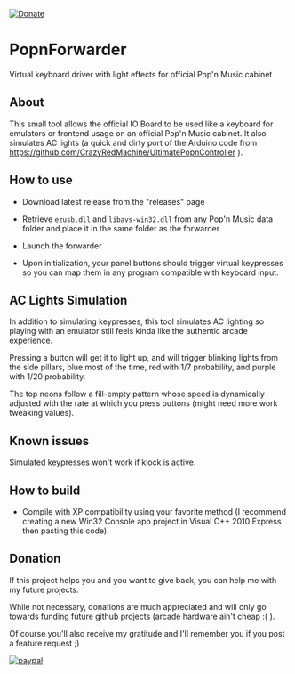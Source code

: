 [![Donate](https://img.shields.io/badge/Donate-PayPal-green.svg)](https://www.paypal.com/donate?hosted_button_id=WT735CX4UMZ9U)

# PopnForwarder
Virtual keyboard driver with light effects for official Pop'n Music cabinet

## About

This small tool allows the official IO Board to be used like a keyboard for emulators or frontend usage on an official Pop'n Music cabinet. It also simulates AC lights (a quick and dirty port of the Arduino code from https://github.com/CrazyRedMachine/UltimatePopnController ).

## How to use

- Download latest release from the "releases" page

- Retrieve `ezusb.dll` and `libavs-win32.dll` from any Pop'n Music data folder and place it in the same folder as the forwarder

- Launch the forwarder

- Upon initialization, your panel buttons should trigger virtual keypresses so you can map them in any program compatible with keyboard input.

## AC Lights Simulation

In addition to simulating keypresses, this tool simulates AC lighting so playing with an emulator still feels kinda like the authentic arcade experience.

Pressing a button will get it to light up, and will trigger blinking lights from the side pillars, blue most of the time, red with 1/7 probability, and purple with 1/20 probability.

The top neons follow a fill-empty pattern whose speed is dynamically adjusted with the rate at which you press buttons (might need more work tweaking values).

## Known issues

Simulated keypresses won't work if klock is active.

## How to build

- Compile with XP compatibility using your favorite method (I recommend creating a new Win32 Console app project in Visual C++ 2010 Express then pasting this code).

## Donation

If this project helps you and you want to give back, you can help me with my future projects.

While not necessary, donations are much appreciated and will only go towards funding future github projects (arcade hardware ain't cheap :( ).

Of course you'll also receive my gratitude and I'll remember you if you post a feature request ;)

[![paypal](https://www.paypalobjects.com/en_US/i/btn/btn_donateCC_LG.gif)](https://www.paypal.com/donate?hosted_button_id=WT735CX4UMZ9U)

